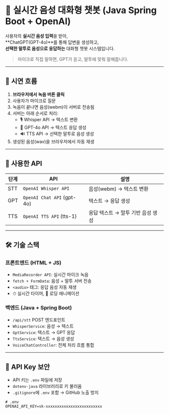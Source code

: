 # 🎤 실시간 음성 대화형 챗봇 (Java Spring Boot + OpenAI)

사용자의 **실시간 음성 입력**을 받아,  
**ChatGPT(GPT-4o)**를 통해 답변을 생성하고,  
**선택한 말투로 음성으로 응답하는** 대화형 챗봇 시스템입니다.

> 마이크로 직접 말하면, GPT가 듣고, 말투에 맞춰 말해줍니다.

---

## 🚀 시연 흐름

1. **브라우저에서 녹음 버튼 클릭**
2. 사용자가 마이크로 질문
3. 녹음이 끝나면 음성(webm)이 서버로 전송됨
4. 서버는 아래 순서로 처리:
   - 🎙️ Whisper API → 텍스트 변환
   - 🧠 GPT-4o API → 텍스트 응답 생성
   - 🔊 TTS API → 선택한 말투로 음성 생성
5. 생성된 음성(wav)을 브라우저에서 자동 재생

---

## 🧩 사용한 API

| 단계 | API | 설명 |
|------|-----|------|
| STT | `OpenAI Whisper API` | 음성(webm) → 텍스트 변환 |
| GPT | `OpenAI Chat API` (gpt-4o) | 텍스트 → 응답 생성 |
| TTS | `OpenAI TTS API` (tts-1) | 응답 텍스트 → 말투 기반 음성 생성 |

---

## 🛠 기술 스택

### 프론트엔드 (HTML + JS)
- `MediaRecorder API`: 실시간 마이크 녹음
- `fetch + FormData`: 음성 + 말투 서버 전송
- `<audio>` 태그: 응답 음성 자동 재생
- ⏱ 실시간 타이머, 🔄 로딩 애니메이션

### 백엔드 (Java + Spring Boot)
- `/api/stt` POST 엔드포인트
- `WhisperService`: 음성 → 텍스트
- `GptService`: 텍스트 → GPT 응답
- `TtsService`: 텍스트 → 음성 생성
- `VoiceChatController`: 전체 처리 흐름 통합

---

## 🔐 API Key 보안

- API 키는 `.env` 파일에 저장
- `dotenv-java` 라이브러리로 키 불러옴
- `.gitignore`에 `.env` 포함 → GitHub 노출 방지

```env
# .env
OPENAI_API_KEY=sk-xxxxxxxxxxxxxxxxxxxxxxxxx
